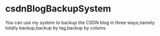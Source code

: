 # csdnBlogBackupSystem
You can use my system to backup the CSDN blog in three ways,namely totally backup,backup by tag,backup by colums.
